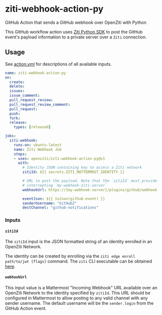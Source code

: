 # ziti-webhook-action-py
GitHub Action that sends a GitHub webhook over OpenZiti with Python

This GitHub workflow action uses [Ziti Python SDK](https://github.com/openziti/ziti-sdk-py) to post the GitHub event's payload information to a private server over a `Ziti` connection.

## Usage

See [action.yml](action.yml) for descriptions of all available inputs.

```yml
name: ziti-webhook-action-py
on:
  create:
  delete:
  issues:
  issue_comment:
  pull_request_review:
  pull_request_review_comment:
  pull_request:
  push:
  fork:
  release:
    types: [released]

jobs:
  ziti-webhook:
    runs-on: ubuntu-latest
    name: Ziti Webhook Job
    steps:
    - uses: openziti/ziti-webhook-action-py@v1
      with:
        # Identity JSON containing key to access a Ziti network
        zitiId: ${{ secrets.ZITI_MATTERMOST_IDENTITY }}

        # URL to post the payload. Note that the `zitiId` must provide access to a service 
        # intercepting `my-webhook-ziti-server`
        webhookUrl: https://{my-webhook-server}/plugins/github/webhook

        eventJson: ${{ toJson(github.event) }}
        senderUsername: "GitHubZ"
        destChannel: "github-notifications"
```

### Inputs

#### `zitiId`

The `zitiId` input is the JSON formatted string of an identity enrolled  in an OpenZiti Network.

The identity can be created by enrolling via the `ziti edge enroll path/to/jwt [flags]` command.  The `ziti` CLI executable can be obtained [here](https://github.com/openziti/ziti/releases/latest).

#### `webhookUrl`

This input value is a Mattermost "Incoming Webhook" URL available over an OpenZiti Network to the identity specified by `zitiId`. This URL should be configured in Mattermost to allow posting to any valid channel with any sender username. The default username will be the `sender.login` from the GitHub Action event.
